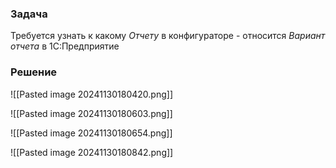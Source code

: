 ### Задача
Требуется узнать к какому *Отчету* в конфигураторе - относится *Вариант отчета* в 1С:Предприятие

### Решение

![[Pasted image 20241130180420.png]]

![[Pasted image 20241130180603.png]]

![[Pasted image 20241130180654.png]]

![[Pasted image 20241130180842.png]]

